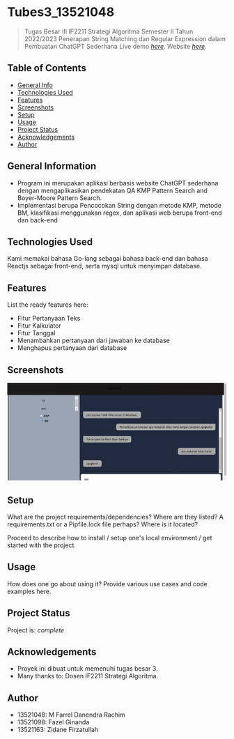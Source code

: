
# Tubes3_13521048
> Tugas Besar III IF2211 Strategi Algoritma Semester II Tahun 2022/2023 Penerapan String Matching dan Regular Expression dalam Pembuatan ChatGPT Sederhana
> Live demo [_here_](https://www.example.com). <!-- If you have the project hosted somewhere, include the link here. -->
> Website [_here_](http://ec2-52-221-241-44.ap-southeast-1.compute.amazonaws.com:3000/).

## Table of Contents
* [General Info](#general-information)
* [Technologies Used](#technologies-used)
* [Features](#features)
* [Screenshots](#screenshots)
* [Setup](#setup)
* [Usage](#usage)
* [Project Status](#project-status)
* [Acknowledgements](#acknowledgements)
* [Author](#author)
<!-- * [License](#license) -->


## General Information
- Program ini merupakan aplikasi berbasis website ChatGPT sederhana dengan mengaplikasikan pendekatan QA KMP Pattern Search and Boyer-Moore Pattern Search.
- Implementasi berupa Pencocokan String dengan metode KMP, metode BM, klasifikasi menggunakan regex, dan aplikasi web berupa front-end dan back-end
<!-- You don't have to answer all the questions - just the ones relevant to your project. -->


## Technologies Used
Kami memakai bahasa Go-lang sebagai bahasa back-end dan bahasa Reactjs sebagai front-end, serta mysql untuk menyimpan database.


## Features
List the ready features here:
- Fitur Pertanyaan Teks 
- Fitur Kalkulator
- Fitur Tanggal
- Menambahkan pertanyaan dari jawaban ke database
- Menghapus pertanyaan dari database


## Screenshots
![Example screenshot](./img/Screenshot.jpg)
<!-- If you have screenshots you'd like to share, include them here. -->


## Setup
What are the project requirements/dependencies? Where are they listed? A requirements.txt or a Pipfile.lock file perhaps? Where is it located?

Proceed to describe how to install / setup one's local environment / get started with the project.


## Usage
How does one go about using it?
Provide various use cases and code examples here.


## Project Status
Project is: _complete_


## Acknowledgements

- Proyek ini dibuat untuk memenuhi tugas besar 3.
- Many thanks to: Dosen IF2211 Strategi Algoritma.


## Author
- 13521048: M Farrel Danendra Rachim
- 13521098: Fazel Ginanda
- 13521163: Zidane Firzatullah


<!-- Optional -->
<!-- ## License -->
<!-- This project is open source and available under the [... License](). -->

<!-- You don't have to include all sections - just the one's relevant to your project -->
